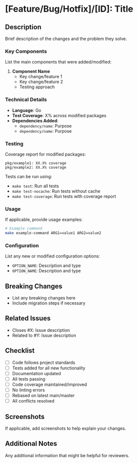 # [Feature/Bug/Hotfix]/[ID]: Title

## Description

Brief description of the changes and the problem they solve.

### Key Components

List the main components that were added/modified:

1. **Component Name**
   - Key change/feature 1
   - Key change/feature 2
   - Testing approach

### Technical Details

- **Language**: Go
- **Test Coverage**: X% across modified packages
- **Dependencies Added**:
  - `dependency/name`: Purpose
  - `dependency/name`: Purpose

### Testing

Coverage report for modified packages:
```
pkg/example1: XX.X% coverage
pkg/example2: XX.X% coverage
```

Tests can be run using:
- `make test`: Run all tests
- `make test-nocache`: Run tests without cache
- `make test-coverage`: Run tests with coverage report

### Usage

If applicable, provide usage examples:
```bash
# Example command
make example-command ARG1=value1 ARG2=value2
```

### Configuration

List any new or modified configuration options:
- `OPTION_NAME`: Description and type
- `OPTION_NAME`: Description and type

## Breaking Changes
- List any breaking changes here
- Include migration steps if necessary

## Related Issues
- Closes #X: Issue description
- Related to #Y: Issue description

## Checklist
- [ ] Code follows project standards
- [ ] Tests added for all new functionality
- [ ] Documentation updated
- [ ] All tests passing
- [ ] Code coverage maintained/improved
- [ ] No linting errors
- [ ] Rebased on latest main/master
- [ ] All conflicts resolved

## Screenshots
If applicable, add screenshots to help explain your changes.

## Additional Notes
Any additional information that might be helpful for reviewers. 